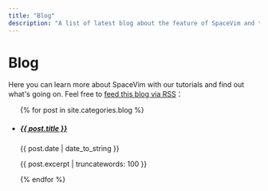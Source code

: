 ```yaml
---
title: "Blog"
description: "A list of latest blog about the feature of SpaceVim and tutorials of using vim."
---
```


# Blog

Here you can learn more about SpaceVim with our tutorials and find out what's
going on. Feel free to [feed this blog via RSS](../../feed.xml)：

<ul>
    {% for post in site.categories.blog %}
            <li>
               <h5><a href="{{ post.url }}">{{ post.title }}</a></h5>
               <span class="post-date">{{ post.date | date_to_string }}</span>
               <p>{{ post.excerpt | truncatewords: 100 }}</p>
            </li>
    {% endfor %}
</ul>
